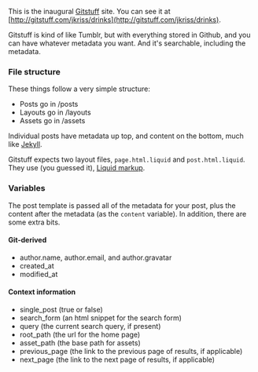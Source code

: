 This is the inaugural [Gitstuff](http://gitstuff.com) site. You can see it at [http://gitstuff.com/jkriss/drinks](http://gitstuff.com/jkriss/drinks).

Gitstuff is kind of like Tumblr, but with everything stored in Github, and you can have whatever metadata you want. And it's searchable, including the metadata.

### File structure

These things follow a very simple structure:

- Posts go in /posts
- Layouts go in /layouts
- Assets go in /assets

Individual posts have metadata up top, and content on the bottom, much like [Jekyll](https://github.com/mojombo/jekyll).

Gitstuff expects two layout files, `page.html.liquid` and `post.html.liquid`. They use (you guessed it), [Liquid markup](http://liquidmarkup.org/).

### Variables

The post template is passed all of the metadata for your post, plus the content after the metadata (as the `content` variable). In addition, there are some extra bits.

#### Git-derived
- author.name, author.email, and author.gravatar
- created_at
- modified_at

#### Context information
- single_post (true or false)
- search_form (an html snippet for the search form)
- query (the current search query, if present)
- root_path (the url for the home page)
- asset_path (the base path for assets)
- previous_page (the link to the previous page of results, if applicable)
- next_page (the link to the next page of results, if applicable)